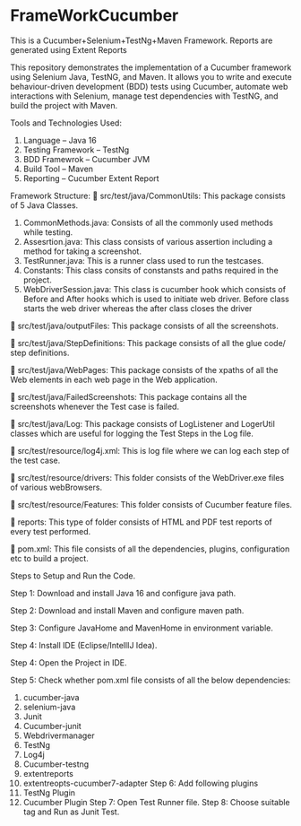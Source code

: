 # FrameWorkCucumber
This is a Cucumber+Selenium+TestNg+Maven Framework. Reports are generated using Extent Reports

This repository demonstrates the implementation of a Cucumber framework using Selenium Java, TestNG, and Maven. 
It allows you to write and execute behaviour-driven development (BDD) tests using Cucumber, 
automate web interactions with Selenium, manage test dependencies with TestNG, and build the project with Maven.

Tools and Technologies Used:
1.	Language – Java 16
2.	Testing Framework – TestNg
3.	BDD Framewrok – Cucumber JVM
4.	Build Tool – Maven
5.	Reporting – Cucumber Extent Report

Framework Structure:
	src/test/java/CommonUtils: This package consists of 5 Java Classes.
1.	CommonMethods.java: Consists of all the commonly used methods while testing.
2.	Assesrtion.java: This class consists of various assertion including a method for taking a screenshot.
3.	TestRunner.java: This is a runner class used to run the testcases.
4.	Constants: This class consits of constansts and paths required in the project.
5.	WebDriverSession.java: This class is cucumber hook which consists of Before and After hooks which is used to initiate web driver.
Before class starts the web driver whereas the after class closes the driver

	src/test/java/outputFiles: This package consists of all the screenshots.

	src/test/java/StepDefinitions: This package consists of all the glue code/ step definitions.

	src/test/java/WebPages: This package consists of the xpaths of all the Web elements in each web page in the Web application.

	src/test/java/FailedScreenshots: This package contains all the screenshots whenever the Test case is failed.

	src/test/java/Log: This package consists of LogListener and LogerUtil classes which are useful for logging the Test Steps in the Log file.

	src/test/resource/log4j.xml: This is log file where we can log each step of the test case.

	src/test/resource/drivers: This folder consists of the WebDriver.exe files of various webBrowsers.

	src/test/resource/Features: This folder consists of Cucumber feature files.

	reports: This type of folder consists of HTML and PDF test reports of every test performed.

	pom.xml: This file consists of all the dependencies, plugins, configuration etc to build a project.

 


Steps to Setup and Run the Code.

Step 1: Download and install Java 16 and configure java path.

Step 2: Download and install Maven and configure maven path.

Step 3: Configure JavaHome and MavenHome in environment variable.

Step 4: Install IDE (Eclipse/IntellIJ Idea).

Step 4: Open the Project in IDE.

Step 5: Check whether pom.xml file consists of all the below dependencies:
1.	cucumber-java
2.	selenium-java
3.	Junit
4.	Cucumber-junit
5.	Webdrivermanager
6.	TestNg
7.	Log4j
8.	Cucumber-testng
9.	extentreports
10.	extentreopts-cucumber7-adapter
Step 6: Add following plugins
1.	TestNg Plugin
2.	Cucumber Plugin
Step 7: Open Test Runner file.
Step 8: Choose suitable tag and Run as Junit Test.



